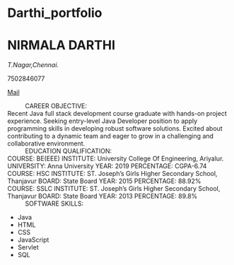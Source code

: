 # Darthi_portfolio
<html>
  <h1>
    NIRMALA DARTHI
  </h1>
  <address>
    T.Nagar,Chennai.
  </address>
  <p>7502846077</p>
  <a href="mailto:nirmaladarthi8@gmail.com">Mail</a>
    <body>
      <div id="basic">
        <dl>
          <dd>
            CAREER OBJECTIVE:
              <dt>
                Recent Java full stack development course graduate with hands-on project experience.
Seeking entry-level Java Developer position to apply programming skills in developing robust
software solutions. Excited about contributing to a dynamic team and eager to grow in a
challenging and collaborative environment.
              </dt>
          </dd>
          <dd>
            EDUCATION QUALIFICATION:
            <dt>
              COURSE: BE(EEE)
INSTITUTE: University College Of Engineering, Ariyalur.
UNIVERSITY: Anna University
YEAR: 2019
PERCENTAGE: CGPA-6.74
            </dt>
          <dt>
            COURSE: HSC
INSTITUTE: ST. Joseph’s Girls Higher Secondary School, Thanjavur
BOARD: State Board
YEAR: 2015
PERCENTAGE: 88.92%
          </dt>
          <dt>
            COURSE: SSLC
INSTITUTE: ST. Joseph’s Girls Higher Secondary School, Thanjavur
BOARD: State Board
YEAR: 2013
PERCENTAGE: 89.8%
          </dt>
          </dd>
      <dd>
        SOFTWARE SKILLS:
        <dt>
          <ul type="bullet">
            <li>Java</li>
            <li>HTML</li>
            <li>CSS</li>
            <li>JavaScript</li>
            <li>Servlet</li>
            <li>SQL</li>
          </ul>
        </dt>
      </dd>
        </dl>
      </div>
    </body>
</html>
